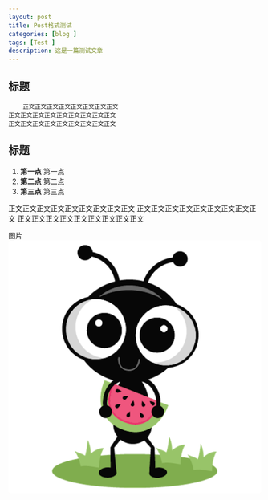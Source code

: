 ```yaml
---
layout: post
title: Post格式测试
categories: [blog ]
tags: [Test ]
description: 这是一篇测试文章
---
```


## 标题

```
    正文正文正文正文正文正文正文正文
正文正文正文正文正文正文正文正文正文
正文正文正文正文正文正文正文正文正文
```
## 标题

1. **第一点** 第一点
2. **第二点** 第二点
3. **第三点** 第三点


正文正文正文正文正文正文正文正文正文
正文正文正文正文正文正文正文正文正文
正文正文正文正文正文正文正文正文正文

图片<br>
![img](/assets/img/favicons/android-chrome-512x512.png)